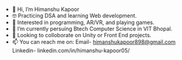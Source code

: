 - 👋 Hi, I’m Himanshu Kapoor
- 🤓 Practicing DSA and learning Web development.
- 👀 Interested in programming, AR/VR, and playing games. 
- 🌱 I’m currently persuing Btech Computer Science in VIT Bhopal.
- 💞️ Looking to colloborate on Unity or Front End projects.
- 📫 You can reach me on:
      Email- himanshukapoor898@gmail.com
      Linkedin- linkedin.com/in/himanshu-kapoor05/

<!---
Hk0509/Hk0509 is a ✨ special ✨ repository because its `README.md` (this file) appears on your GitHub profile.
You can click the Preview link to take a look at your changes.
--->
